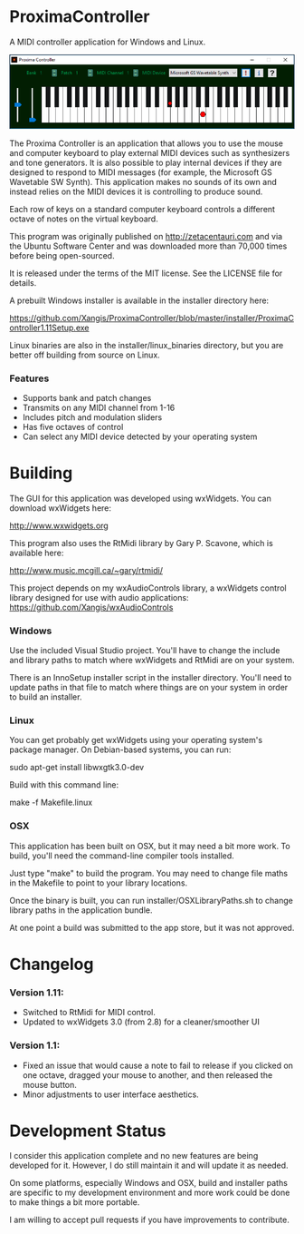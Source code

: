 # ProximaController

A MIDI controller application for Windows and Linux. 

![Proxima Controller Screenshot](https://github.com/Xangis/ProximaController/blob/master/images/ProximaController1.11.png)

The Proxima Controller is an application that allows you to use the mouse and 
computer keyboard to play external MIDI devices such as synthesizers and tone 
generators. It is also possible to play internal devices if they are designed 
to respond to MIDI messages (for example, the Microsoft GS Wavetable SW Synth). 
This application makes no sounds of its own and instead relies on the MIDI 
devices it is controlling to produce sound.

Each row of keys on a standard computer keyboard controls a different octave 
of notes on the virtual keyboard.

This program was originally published on http://zetacentauri.com and via the 
Ubuntu Software Center and was downloaded more than 70,000 times before being 
open-sourced.

It is released under the terms of the MIT license. See the LICENSE file for 
details.

A prebuilt Windows installer is available in the installer directory here:

https://github.com/Xangis/ProximaController/blob/master/installer/ProximaController1.11Setup.exe

Linux binaries are also in the installer/linux_binaries directory, but you are
better off building from source on Linux.

### Features

- Supports bank and patch changes
- Transmits on any MIDI channel from 1-16
- Includes pitch and modulation sliders
- Has five octaves of control
- Can select any MIDI device detected by your operating system

# Building

The GUI for this application was developed using wxWidgets. You can download
wxWidgets here:

http://www.wxwidgets.org

This program also uses the RtMidi library by Gary P. Scavone, which is
available here:

http://www.music.mcgill.ca/~gary/rtmidi/

This project depends on my wxAudioControls library, a wxWidgets control library 
designed for use with audio applications: https://github.com/Xangis/wxAudioControls

### Windows

Use the included Visual Studio project. You'll have to change the include and
library paths to match where wxWidgets and RtMidi are on your system.

There is an InnoSetup installer script in the installer directory. You'll
need to update paths in that file to match where things are on your system
in order to build an installer.

### Linux

You can get probably get wxWidgets using your operating system's package 
manager. On Debian-based systems, you can run:

sudo apt-get install libwxgtk3.0-dev

Build with this command line:

make -f Makefile.linux

### OSX

This application has been built on OSX, but it may need a bit more work. To
build, you'll need the command-line compiler tools installed.

Just type "make" to build the program. You may need to change file maths in 
the Makefile to point to your library locations.

Once the binary is built, you can run installer/OSXLibraryPaths.sh to change
library paths in the application bundle.

At one point a build was submitted to the app store, but it was not approved.

# Changelog

### Version 1.11:

- Switched to RtMidi for MIDI control.
- Updated to wxWidgets 3.0 (from 2.8) for a cleaner/smoother UI

### Version 1.1:

- Fixed an issue that would cause a note to fail to release if you clicked on 
  one octave, dragged your mouse to another, and then released the mouse button.
- Minor adjustments to user interface aesthetics.

# Development Status

I consider this application complete and no new features are being developed 
for it. However, I do still maintain it and will update it as needed.

On some platforms, especially Windows and OSX, build and installer paths are 
specific to my development environment and more work could be done to make 
things a bit more portable.

I am willing to accept pull requests if you have improvements to contribute.
